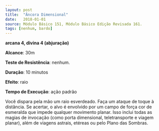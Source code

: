 ```yaml
---
layout: post
title:  "Âncora Dimensional"
date:   2018-01-01
source: Módulo Básico 151, Módulo Básico Edição Revisada 161.
tags: [nenhum, bardo]
---
```


**arcana 4, divina 4 (abjuração)**

**Alcance**: 30m

**Teste de Resistência**: nenhum.

**Duração**: 10 minutos

**Efeito**: raio

**Tempo de Execução**: ação padrão

Você dispara pela mão um raio esverdeado. Faça um ataque de toque à distância. Se acertar, o alvo é envolvido por um campo de força cor de esmeralda que impede qualquer movimento planar. Isso inclui todas as magias de invocação (como porta dimensional, teletransporte e viagem planar), além de viagens astrais, etéreas ou pelo Plano das Sombras.
